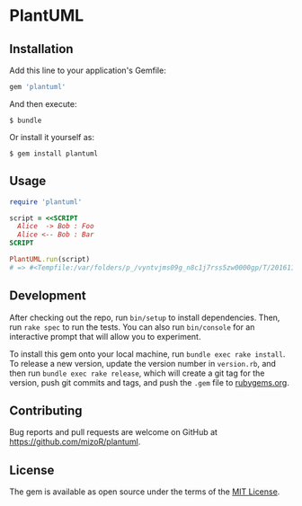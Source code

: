 # PlantUML

## Installation

Add this line to your application's Gemfile:

```ruby
gem 'plantuml'
```

And then execute:

    $ bundle

Or install it yourself as:

    $ gem install plantuml

## Usage

```rb
require 'plantuml'

script = <<SCRIPT
  Alice  -> Bob : Foo
  Alice <-- Bob : Bar
SCRIPT

PlantUML.run(script)
# => #<Tempfile:/var/folders/p_/vyntvjms09g_n8c1j7rss5zw0000gp/T/20161130-52298-1a0otbq (closed)>
```

## Development

After checking out the repo, run `bin/setup` to install dependencies. Then, run `rake spec` to run the tests. You can also run `bin/console` for an interactive prompt that will allow you to experiment.

To install this gem onto your local machine, run `bundle exec rake install`. To release a new version, update the version number in `version.rb`, and then run `bundle exec rake release`, which will create a git tag for the version, push git commits and tags, and push the `.gem` file to [rubygems.org](https://rubygems.org).

## Contributing

Bug reports and pull requests are welcome on GitHub at https://github.com/mizoR/plantuml.


## License

The gem is available as open source under the terms of the [MIT License](http://opensource.org/licenses/MIT).

